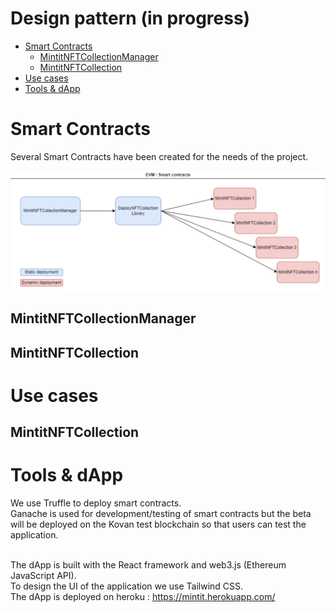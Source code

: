# Design pattern (in progress)

-   [Smart Contracts](#contracts)
    -   [MintitNFTCollectionManager](#MintitNFTCollectionManager)
    -   [MintitNFTCollection](#MintitNFTCollection)
-   [Use cases](#usecases)
-   [Tools & dApp](#tools&dapp)

# Smart Contracts <a name="contracts"></a>

Several Smart Contracts have been created for the needs of the project.

<p align="center" >
    <img width="600" src="./assets/Mintit.global_contracts.png"></img>
</p>

## MintitNFTCollectionManager <a name="MintitNFTCollectionManager"></a>

## MintitNFTCollection <a name="MintitNFTCollection"></a>

# Use cases <a name="usecases"></a>

## MintitNFTCollection <a name="MintitNFTCollection"></a>

# Tools & dApp <a name="tools&dapp"></a>

We use Truffle to deploy smart contracts.<br/>
Ganache is used for development/testing of smart contracts but the beta will be deployed on the Kovan test blockchain so that users can test the application.<br/><br/>

The dApp is built with the React framework and web3.js (Ethereum JavaScript API).<br/>
To design the UI of the application we use Tailwind CSS.<br/>
The dApp is deployed on heroku : https://mintit.herokuapp.com/
